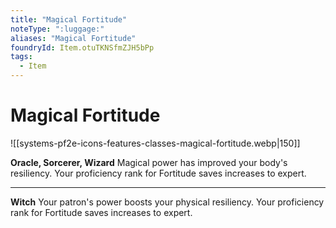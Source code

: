 ```yaml
---
title: "Magical Fortitude"
noteType: ":luggage:"
aliases: "Magical Fortitude"
foundryId: Item.otuTKNSfmZJH5bPp
tags:
  - Item
---
```


# Magical Fortitude
![[systems-pf2e-icons-features-classes-magical-fortitude.webp|150]]

**Oracle, Sorcerer, Wizard** Magical power has improved your body's resiliency. Your proficiency rank for Fortitude saves increases to expert.

* * *

**Witch** Your patron's power boosts your physical resiliency. Your proficiency rank for Fortitude saves increases to expert.
